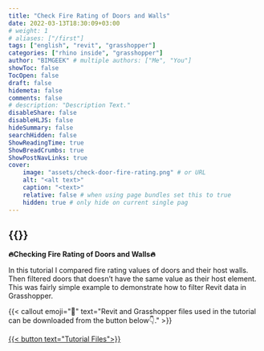 ```yaml
---
title: "Check Fire Rating of Doors and Walls"
date: 2022-03-13T18:30:09+03:00
# weight: 1
# aliases: ["/first"]
tags: ["english", "revit", "grasshopper"]
categories: ["rhino inside", "grasshopper"]
author: "BIMGEEK" # multiple authors: ["Me", "You"]
showToc: false
TocOpen: false
draft: false
hidemeta: false
comments: false
# description: "Description Text."
disableShare: false
disableHLJS: false
hideSummary: false
searchHidden: false
ShowReadingTime: true
ShowBreadCrumbs: true
ShowPostNavLinks: true
cover:
    image: "assets/check-door-fire-rating.png" # or URL
    alt: "<alt text>"
    caption: "<text>"
    relative: false # when using page bundles set this to true
    hidden: true # only hide on current single pag
---
```


{{<youtube AEdI_E9WQjQ>}}
---
**🔥Checking Fire Rating of Doors and Walls🔥**

In this tutorial I compared fire rating values of doors and their host walls. Then filtered doors that doesn’t have the same value as their host element. This was fairly simple example to demonstrate how to filter Revit data in Grasshopper.

{{< callout emoji="📌" text="Revit and Grasshopper files used in the tutorial can be downloaded from the button below👇." >}}

<a href="assets/BG-TutorialFiles-CheckFireRatings.rar" download>
    {{< button text="Tutorial Files">}}
</a>